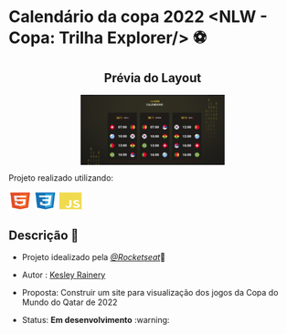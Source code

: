 #  Calendário da copa 2022 <NLW - Copa: Trilha Explorer/> ⚽
<div>
<h2 align="center"> Prévia do Layout </h2>
  <p align="center"><img align="center" height="50%" width="50%" margin-left="30px" src="./assets/layout.png"></p>
</div>
 <div>
    <p> Projeto realizado utilizando:<br><br>
    <img  alt="HTML" height="30" width="40" src="https://raw.githubusercontent.com/devicons/devicon/master/icons/html5/html5-original.svg">
    <img alt="CSS" height="30" width="40" src="https://raw.githubusercontent.com/devicons/devicon/master/icons/css3/css3-original.svg">
    <img alt="Js" height="30" width="40"src="https://raw.githubusercontent.com/devicons/devicon/master/icons/javascript/javascript-plain.svg">
 </div>  
 
##

## Descrição 📝
<div>
  <ul>
    <li><p>Projeto idealizado pela <i><a href="https://github.com/Rocketseat">@Rocketseat</a></i>🚀 </p></li>
    <li>Autor : <a href="https://github.com/BerserKess">Kesley Rainery</a></p></li>
    <li><p>Proposta: Construir um site para visualização dos jogos da Copa do Mundo do Qatar de 2022</p></li>
    <li><p>Status: <b>Em desenvolvimento</b> :warning:</p></li>
   </ul>
   
</div>


